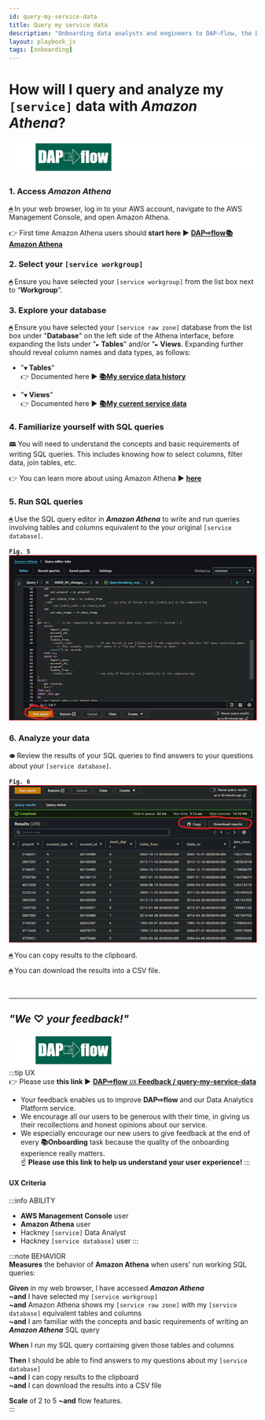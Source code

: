 ```yaml
---
id: query-my-service-data
title: Query my service data
description: "Onboarding data analysts and engineers to DAP⇨flow, the Data Analytics Platform Airflow integration."
layout: playbook_js
tags: [onboarding]
---
```

# How will I query and analyze my `[service]` data with ***Amazon Athena***?
![DAP⇨flow](../images/DAPairflowFLOWleft.png)  

### 1. Access ***Amazon Athena***
**`🖱`** In your web browser, log in to your AWS account, navigate to the AWS Management Console, and open Amazon Athena. 
   
👉 First time Amazon Athena users should **start here ►** **[DAP⇨flow📚Amazon Athena](../onboarding/access-my-Amazon-Athena-database)** 

### 2. Select your `[service workgroup]`
**`🖱`** Ensure you have selected your `[service workgroup]` from the list box next to “**Workgroup**”.  
     
### 3. Explore your database
**`🖱`** Ensure you have selected your `[service raw zone]` database from the list box under "**Database**" on the left side of the Athena interface, before expanding the lists under "**`►` Tables**" and/or "**`►` Views**. Expanding further should reveal column names and data types, as follows:

   - "**`▼` Tables**"  
   👉 Documented here ► **[📚My service data history](../onboarding/access-my-service-data-history)** 

   - "**`▼` Views**"  
   👉 Documented here ► **[📚My current service data](../onboarding/access-my-current-service-data)** 

### 4. Familiarize yourself with SQL queries
**`🕮`** You will need to understand the concepts and basic requirements of writing SQL queries. This includes knowing how to select columns, filter data, join tables, etc.  

   👉 You can learn more about using Amazon Athena **►** [**here**](https://docs.aws.amazon.com/athena/latest/ug/using-athena-sql.html)

### 5. Run SQL queries
**`🖱`** Use the SQL query editor in ***Amazon Athena*** to write and run queries involving tables and columns equivalent to the your original `[service database]`.

**`Fig. 5`** ![Fig. 5](../images/query-my-service-data-five.png)

### 6. Analyze your data   
**`👁`** Review the results of your SQL queries to find answers to your questions about your `[service database]`.

**`Fig. 6`** ![Fig. 6](../images/query-my-service-data-six.png)

**`🖱`** You can copy results to the clipboard.  

**`🖱`** You can download the results into a CSV file.  
<br> 
</br>  

---
## ***"We* ♡ *your feedback!"***
![DAP⇨flow](../images/DAPairflowFLOWleft.png)  
:::tip UX  
👉 Please use **this link ►** [**DAP⇨flow** `UX` **Feedback / query-my-service-data**](https://docs.google.com/forms/d/e/1FAIpQLSdqeNyWIPMNBHEr-YSyxnXQ4ggTwJPkffMYgFaJ4hGEhIL6LA/viewform?usp=pp_url&entry.339550210=query-my-service-data)  
- Your feedback enables us to improve **DAP⇨flow** and our Data Analytics Platform service.  
- We encourage all our users to be generous with their time, in giving us their recollections and honest opinions about our service.  
- We especially encourage our new users to give feedback at the end of every **📚Onboarding** task because the quality of the onboarding experience really matters.  
☝ **Please use this link to help us understand your user experience!**
:::


#### UX Criteria
:::info ABILITY  
* **AWS Management Console** user  
* **Amazon Athena** user  
* Hackney `[service]` Data Analyst
* Hackney `[service database]` user
:::

:::note BEHAVIOR  
**Measures** the behavior of **Amazon Athena** when users' run working SQL queries:

**Given** in my web browser, I have accessed ***Amazon Athena***  
**~and** I have selected my `[service workgroup]`  
**~and** Amazon Athena shows my `[service raw zone]` with my `[service database]` equivalent tables and columns  
**~and** I am familiar with the concepts and basic requirements of writing an ***Amazon Athena*** SQL query  

**When** I run my SQL query containing given those tables and columns  

**Then** I should be able to find answers to my questions about my `[service database]`    
**~and** I can copy results to the clipboard  
**~and** I can download the results into a CSV file  

**Scale** of 2 to 5 **~and** flow features.  
:::
